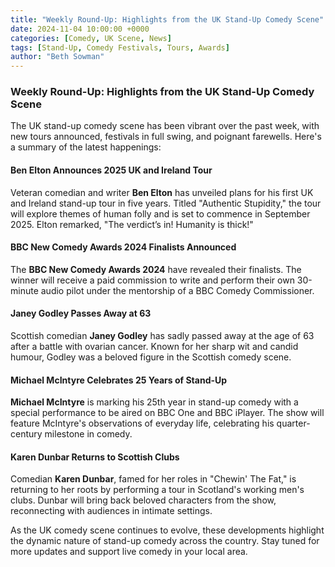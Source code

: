```yaml
---
title: "Weekly Round-Up: Highlights from the UK Stand-Up Comedy Scene"
date: 2024-11-04 10:00:00 +0000
categories: [Comedy, UK Scene, News]
tags: [Stand-Up, Comedy Festivals, Tours, Awards]
author: "Beth Sowman"
---
```


### **Weekly Round-Up: Highlights from the UK Stand-Up Comedy Scene**

The UK stand-up comedy scene has been vibrant over the past week, with new
tours announced, festivals in full swing, and poignant farewells. Here's a
summary of the latest happenings:

#### **Ben Elton Announces 2025 UK and Ireland Tour**

Veteran comedian and writer **Ben Elton** has unveiled plans for his first
UK and Ireland stand-up tour in five years. Titled "Authentic Stupidity,"
the tour will explore themes of human folly and is set to commence in
September 2025. Elton remarked, "The verdict’s in! Humanity is thick!"

#### **BBC New Comedy Awards 2024 Finalists Announced**

The **BBC New Comedy Awards 2024** have revealed their finalists. The
winner will receive a paid commission to write and perform their own
30-minute audio pilot under the mentorship of a BBC Comedy Commissioner.

#### **Janey Godley Passes Away at 63**

Scottish comedian **Janey Godley** has sadly passed away at the age of 63
after a battle with ovarian cancer. Known for her sharp wit and candid
humour, Godley was a beloved figure in the Scottish comedy scene.

#### **Michael McIntyre Celebrates 25 Years of Stand-Up**

**Michael McIntyre** is marking his 25th year in stand-up comedy with a
special performance to be aired on BBC One and BBC iPlayer. The show will
feature McIntyre's observations of everyday life, celebrating his
quarter-century milestone in comedy.

#### **Karen Dunbar Returns to Scottish Clubs**

Comedian **Karen Dunbar**, famed for her roles in "Chewin' The Fat," is
returning to her roots by performing a tour in Scotland's working men's
clubs. Dunbar will bring back beloved characters from the show, reconnecting
with audiences in intimate settings.

As the UK comedy scene continues to evolve, these developments highlight the
dynamic nature of stand-up comedy across the country. Stay tuned for more
updates and support live comedy in your local area.

